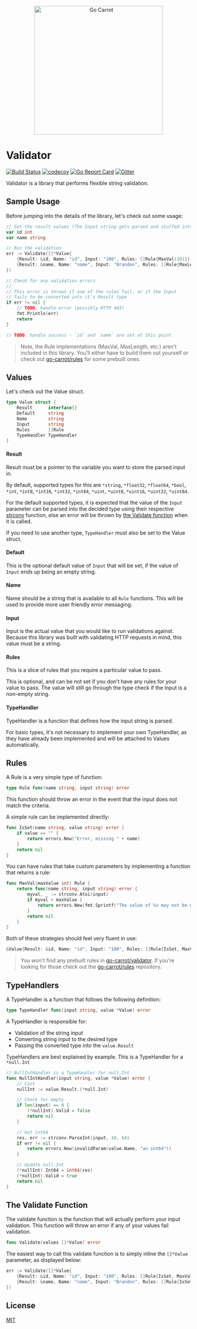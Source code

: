 <a href="https://engineering.carrot.is/"><p align="center"><img src="https://cloud.githubusercontent.com/assets/2105067/24525319/d3d26516-1567-11e7-9506-7611b3287d53.png" alt="Go Carrot" width="350px" align="center;" /></p></a>
# Validator

[![Build Status](https://travis-ci.org/go-carrot/validator.svg?branch=master)](https://travis-ci.org/go-carrot/validator) [![codecov](https://codecov.io/gh/go-carrot/validator/branch/master/graph/badge.svg)](https://codecov.io/gh/go-carrot/validator) [![Go Report Card](https://goreportcard.com/badge/github.com/go-carrot/validator)](https://goreportcard.com/report/github.com/go-carrot/validator) [![Gitter](https://img.shields.io/gitter/room/nwjs/nw.js.svg)](https://gitter.im/go-carrot/validator)

Validator is a library that performs flexible string validation.

## Sample Usage

Before jumping into the details of the library, let's check out some usage:

```go
// Set the result values (The Input string gets parsed and stuffed into these)
var id int
var name string

// Run the validation
err := Validate([]*Value{
    {Result: &id, Name: "id", Input: "100", Rules: []Rule{MaxVal(10)}},
    {Result: &name, Name: "name", Input: "Brandon", Rules: []Rule{MaxLength(20)}},
})

// Check for any validation errors
//
// This error is thrown if one of the rules fail, or if the Input
// fails to be converted into it's Result type
if err != nil {
    // TODO, handle error (possibly HTTP 403)
    fmt.Println(err)
    return
}

// TODO, handle success - `id` and `name` are set at this point
```

> Note, the Rule implementations (MaxVal, MaxLength, etc.) aren't included in this library.  You'll either have to build them out yourself or check out [go-carrot/rules](https://github.com/go-carrot/rules) for some prebuilt ones.

## Values

Let's check out the Value struct.

```go
type Value struct {
    Result      interface{}
    Default     string
    Name        string
    Input       string
    Rules       []Rule
    TypeHandler TypeHandler
}
```

#### Result

Result must be a pointer to the variable you want to store the parsed input in.

By default, supported types for this are `*string`, `*float32`, `*float64`, `*bool`, `*int`, `*int8`, `*int16`, `*int32`, `*int64`, `*uint`, `*uint8`, `*uint16`, `*uint32`, `*uint64`.

For the default supported types, it is expected that the value of the `Input` parameter can be parsed into the decided type using their respective [strconv](https://golang.org/pkg/strconv/) function, else an error will be thrown by  [the Validate function](#the-validate-function) when it is called.

If you need to use another type, `TypeHandler` must also be set to the Value struct.

#### Default

This is the optional default value of `Input` that will be set, if the value of `Input` ends up being an empty string.

#### Name

Name should be a string that is available to all `Rule` functions.  This will be used to provide more user friendly error messaging.

#### Input

Input is the actual value that you would like to run validations against.  Because this library was built with validating HTTP requests in mind, this value must be a string.

#### Rules

This is a slice of rules that you require a particular value to pass.

This is optional, and can be not set if you don't have any rules for your value to pass.  The value will still go through the type check if the Input is a non-empty string.

#### TypeHandler

TypeHandler is a function that defines how the input string is parsed.

For basic types, it's not necessary to implement your own TypeHandler, as they have already been implemented and will be attached to Values automatically.

## Rules

A Rule is a very simple type of function:

```go
type Rule func(name string, input string) error
```

This function should throw an error in the event that the input does not match the criteria.

A simple rule can be implemented directly:

```go
func IsSet(name string, value string) error {
    if value == "" {
        return errors.New("Error, missing " + name)
    }
    return nil
}
```

You can have rules that take custom parameters by implementing a function that returns a rule:

```go
func MaxVal(maxValue int) Rule {
    return func(name string, input string) error {
        myval, _ := strconv.Atoi(input)
        if myval > maxValue {
            return errors.New(fmt.Sprintf("The value of %v may not be greater than %v", name, maxValue))
        }
        return nil
    }
}
```

Both of these strategies should feel very fluent in use:

```go
&Value{Result: &id, Name: "id", Input: "100", Rules: []Rule{IsSet, MaxVal(10)}},
```

> You won't find any prebuilt rules in [go-carrot/validator](https://github.com/go-carrot/validator).  If you're looking for those check out the [go-carrot/rules](https://github.com/go-carrot/rules) repository.

## TypeHandlers

A TypeHandler is a function that follows the following definition:

```go
type TypeHandler func(input string, value *Value) error
```

A TypeHandler is responsible for:

- Validation of the string input
- Converting string input to the desired type
- Passing the converted type into the `value.Result`

TypeHandlers are best explained by example.  This is a TypeHandler for a `*null.Int`

```go
// NullIntHandler is a TypeHandler for null.Int
func NullIntHandler(input string, value *Value) error {
	// Cast
	nullInt := value.Result.(*null.Int)

	// Check for empty
	if len(input) == 0 {
		(*nullInt).Valid = false
		return nil
	}

	// Get int64
	res, err := strconv.ParseInt(input, 10, 64)
	if err != nil {
		return errors.New(invalidParam(value.Name, "an int64"))
	}

	// Update null.Int
	(*nullInt).Int64 = int64(res)
	(*nullInt).Valid = true
	return nil
}
```

## The Validate Function

The validate function is the function that will actually perform your input validation.  This function will throw an error if any of your values fail validation.

```go
func Validate(values []*Value) error
```

The easiest way to call this validate function is to simply inline the `[]*Value` parameter, as displayed below:

```go
err := Validate([]*Value{
    {Result: &id, Name: "id", Input: "100", Rules: []Rule{IsSet, MaxVal(10)}},
    {Result: &name, Name: "name", Input: "Brandon", Rules: []Rule{IsSet, MaxLength(20)}},
})
```

## License

[MIT](LICENSE.md)
